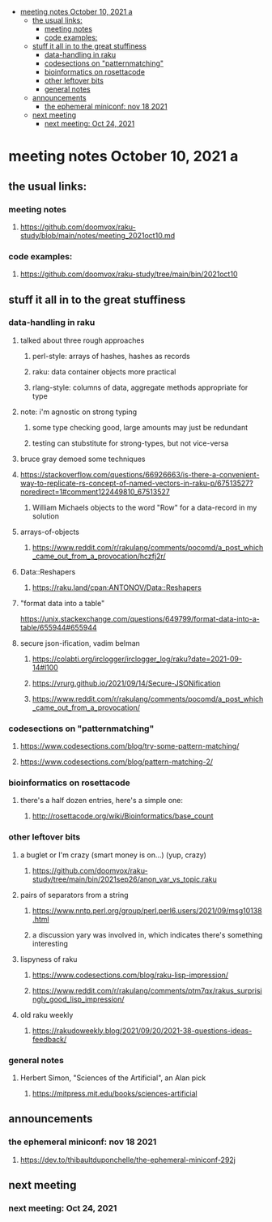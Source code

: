 - [meeting notes October 10, 2021                                      a](#org370a73a)
  - [the usual links:](#org55fa688)
    - [meeting notes](#orgc5ebe84)
    - [code examples:](#org13dda74)
  - [stuff it all in to the great stuffiness](#org7ebb9d9)
    - [data-handling in raku](#orgcbaf7b6)
    - [codesections on "patternmatching"](#orgbc66469)
    - [bioinformatics on rosettacode](#orgabdbfc6)
    - [other leftover bits](#org865d29b)
    - [general notes](#orgca992db)
  - [announcements](#orgf4a80bb)
    - [the ephemeral miniconf: nov 18 2021](#orgdc5fbd7)
  - [next meeting](#org87faab4)
    - [next meeting: Oct 24, 2021](#orgc177508)


<a id="org370a73a"></a>

# meeting notes October 10, 2021                                      a


<a id="org55fa688"></a>

## the usual links:


<a id="orgc5ebe84"></a>

### meeting notes

1.  <https://github.com/doomvox/raku-study/blob/main/notes/meeting_2021oct10.md>


<a id="org13dda74"></a>

### code examples:

1.  <https://github.com/doomvox/raku-study/tree/main/bin/2021oct10>


<a id="org7ebb9d9"></a>

## stuff it all in to the great stuffiness


<a id="orgcbaf7b6"></a>

### data-handling in raku

1.  talked about three rough approaches

    1.  perl-style: arrays of hashes, hashes as records
    
    2.  raku: data container objects more practical
    
    3.  rlang-style: columns of data, aggregate methods appropriate for type

2.  note: i'm agnostic on strong typing

    1.  some type checking good, large amounts may just be redundant
    
    2.  testing can stubstitute for strong-types, but not vice-versa

3.  bruce gray demoed some techniques

4.  <https://stackoverflow.com/questions/66926663/is-there-a-convenient-way-to-replicate-rs-concept-of-named-vectors-in-raku-p/67513527?noredirect=1#comment122449810_67513527>

    1.  William Michaels objects to the word "Row" for a data-record in my solution

5.  arrays-of-objects

    1.  <https://www.reddit.com/r/rakulang/comments/pocomd/a_post_which_came_out_from_a_provocation/hczfj2r/>

6.  Data::Reshapers

    1.  <https://raku.land/cpan:ANTONOV/Data::Reshapers>

7.  "format data into a table"

    <https://unix.stackexchange.com/questions/649799/format-data-into-a-table/655944#655944>

8.  secure json-ification, vadim belman

    1.  <https://colabti.org/irclogger/irclogger_log/raku?date=2021-09-14#l100>
    
    2.  <https://vrurg.github.io/2021/09/14/Secure-JSONification>
    
    3.  <https://www.reddit.com/r/rakulang/comments/pocomd/a_post_which_came_out_from_a_provocation/>


<a id="orgbc66469"></a>

### codesections on "patternmatching"

1.  <https://www.codesections.com/blog/try-some-pattern-matching/>

2.  <https://www.codesections.com/blog/pattern-matching-2/>


<a id="orgabdbfc6"></a>

### bioinformatics on rosettacode

1.  there's a half dozen entries, here's a simple one:

    1.  <http://rosettacode.org/wiki/Bioinformatics/base_count>


<a id="org865d29b"></a>

### other leftover bits

1.  a buglet or I'm crazy (smart money is on&#x2026;)  (yup, crazy)

    1.  <https://github.com/doomvox/raku-study/tree/main/bin/2021sep26/anon_var_vs_topic.raku>

2.  pairs of separators from a string

    1.  <https://www.nntp.perl.org/group/perl.perl6.users/2021/09/msg10138.html>
    
    2.  a discussion yary was involved in, which indicates there's something interesting

3.  lispyness of raku

    1.  <https://www.codesections.com/blog/raku-lisp-impression/>
    
    2.  <https://www.reddit.com/r/rakulang/comments/ptm7qx/rakus_surprisingly_good_lisp_impression/>

4.  old raku weekly

    1.  <https://rakudoweekly.blog/2021/09/20/2021-38-questions-ideas-feedback/>


<a id="orgca992db"></a>

### general notes

1.  Herbert Simon, "Sciences of the Artificial", an Alan pick

    1.  <https://mitpress.mit.edu/books/sciences-artificial>


<a id="orgf4a80bb"></a>

## announcements


<a id="orgdc5fbd7"></a>

### the ephemeral miniconf: nov 18 2021

1.  <https://dev.to/thibaultduponchelle/the-ephemeral-miniconf-292j>


<a id="org87faab4"></a>

## next meeting


<a id="orgc177508"></a>

### next meeting: Oct 24, 2021
